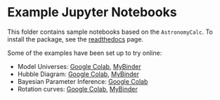 # Example Jupyter Notebooks

This folder contains sample notebooks based on the ``AstronomyCalc``. To install the package, see the [readthedocs](https://astronomycalc.readthedocs.io/en/latest/installation.html) page.

Some of the examples have been set up to try online:

* Model Universes: [Google Colab](https://colab.research.google.com/drive/1rLj1yaX8kJ_hIl8edGMJO75C6iiuk5si?usp=sharing), [MyBinder](https://mybinder.org/v2/gh/sambit-giri/AstronomyCalc/f7c00605caed709f38345d4f9101e4719468fda1?urlpath=lab%2Ftree%2Fnotebooks%2Fmodel_universes.ipynb)
* Hubble Diagram: [Google Colab](https://colab.research.google.com/drive/1CRaVwn65-PhLah2iFjFSHCqCV37MI_1E?usp=sharing), [MyBinder](https://mybinder.org/v2/gh/sambit-giri/AstronomyCalc/f7c00605caed709f38345d4f9101e4719468fda1?urlpath=lab%2Ftree%2Fnotebooks%2Fhubble_diagram.ipynb)
* Bayesian Parameter Inference: [Google Colab](https://drive.google.com/file/d/1QUkOuw9lRvlJ0crlbB9qhF70kbwRlTUb/view?usp=sharing) 
* Rotation curves: [Google Colab](https://colab.research.google.com/drive/1EmAABcFnDG6EcEOY4ufs6wI14UT6LvWB?usp=sharing), [MyBinder](https://mybinder.org/v2/gh/sambit-giri/AstronomyCalc/6e5b63de3f71d4ee0f77b6c11956f6c5e0b28226?urlpath=lab%2Ftree%2Fnotebooks%2Frotation_curves.ipynb)